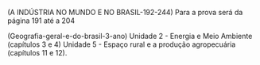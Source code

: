(A INDÚSTRIA NO MUNDO E NO BRASIL-192-244)
Para a prova será da página 191 até a 204 

(Geografia-geral-e-do-brasil-3-ano)
Unidade 2 - Energia e Meio Ambiente (capítulos 3 e 4)
Unidade 5 - Espaço rural e a produção agropecuária (capítulos 11 e 12).